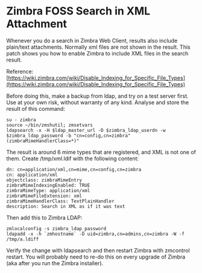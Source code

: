 # Zimbra FOSS Search in XML Attachment 

Whenever you do a search in Zimbra Web Client, results also include plain/text attachments. Normally xml files are not shown in the result. This patch shows you how to enable Zimbra to include XML files in the search result.

Reference:
[https://wiki.zimbra.com/wiki/Disable_Indexing_for_Specific_File_Types](https://wiki.zimbra.com/wiki/Disable_Indexing_for_Specific_File_Types)

Before doing this, make a backup from ldap, and try on a test server first. Use at your own risk, without warranty of any kind.
Analyse and store the result of this command:

    su - zimbra
    source ~/bin/zmshutil; zmsetvars
    ldapsearch -x -H $ldap_master_url -D $zimbra_ldap_userdn -w $zimbra_ldap_password -b "cn=config,cn=zimbra" (zimbraMimeHandlerClass=*)"

The result is around 6 mime types that are registered, and XML is not one of them.
Create /tmp/xml.ldif with the following content:

    dn: cn=application/xml,cn=mime,cn=config,cn=zimbra
    cn: application/xml
    objectclass: zimbraMimeEntry
    zimbraMimeIndexingEnabled: TRUE
    zimbraMimeType: application/xml
    zimbraMimeFileExtension: xml
    zimbraMimeHandlerClass: TextPlainHandler
    description: Search in XML as if it was text

Then add this to Zimbra LDAP:

    zmlocalconfig -s zimbra_ldap_password
    ldapadd -x -h `zmhostname` -D uid=zimbra,cn=admins,cn=zimbra -W -f /tmp/a.ldiff 
    
Verify the change with ldapsearch and then restart Zimbra with zmcontrol restart. You will probably need to re-do this on every upgrade of Zimbra (aka after you run the Zimbra installer).
